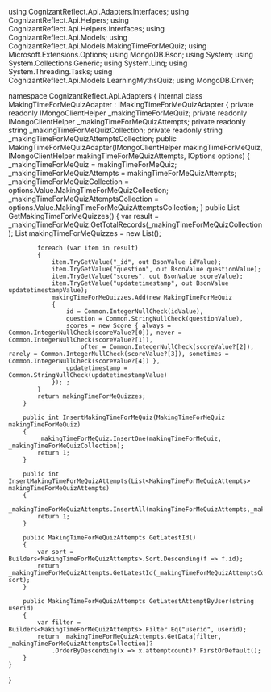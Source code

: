using CognizantReflect.Api.Adapters.Interfaces;
using CognizantReflect.Api.Helpers;
using CognizantReflect.Api.Helpers.Interfaces;
using CognizantReflect.Api.Models;
using CognizantReflect.Api.Models.MakingTimeForMeQuiz;
using Microsoft.Extensions.Options;
using MongoDB.Bson;
using System;
using System.Collections.Generic;
using System.Linq;
using System.Threading.Tasks;
using CognizantReflect.Api.Models.LearningMythsQuiz;
using MongoDB.Driver;

namespace CognizantReflect.Api.Adapters
{
    internal class MakingTimeForMeQuizAdapter : IMakingTimeForMeQuizAdapter
    {
        private readonly IMongoClientHelper<MakingTimeForMeQuiz> _makingTimeForMeQuiz;
        private readonly IMongoClientHelper<MakingTimeForMeQuizAttempts> _makingTimeForMeQuizAttempts;
        private readonly string _makingTimeForMeQuizCollection;
        private readonly string _makingTimeForMeQuizAttemptsCollection;
        public MakingTimeForMeQuizAdapter(IMongoClientHelper<MakingTimeForMeQuiz> makingTimeForMeQuiz, IMongoClientHelper<MakingTimeForMeQuizAttempts> makingTimeForMeQuizAttempts, IOptions<MongoDbSettings> options)
        {
            _makingTimeForMeQuiz = makingTimeForMeQuiz;
            _makingTimeForMeQuizAttempts = makingTimeForMeQuizAttempts;
            _makingTimeForMeQuizCollection = options.Value.MakingTimeForMeQuizCollection;
            _makingTimeForMeQuizAttemptsCollection = options.Value.MakingTimeForMeQuizAttemptsCollection;
        }
        public List<MakingTimeForMeQuiz> GetMakingTimeForMeQuizzes()
        {
            var result = _makingTimeForMeQuiz.GetTotalRecords(_makingTimeForMeQuizCollection);
            List<MakingTimeForMeQuiz> makingTimeForMeQuizzes = new List<MakingTimeForMeQuiz>();

            foreach (var item in result)
            {
                item.TryGetValue("_id", out BsonValue idValue);
                item.TryGetValue("question", out BsonValue questionValue);
                item.TryGetValue("scores", out BsonValue scoreValue);
                item.TryGetValue("updatetimestamp", out BsonValue updatetimestampValue);
                makingTimeForMeQuizzes.Add(new MakingTimeForMeQuiz
                {
                    id = Common.IntegerNullCheck(idValue),
                    question = Common.StringNullCheck(questionValue),
                    scores = new Score { always = Common.IntegerNullCheck(scoreValue?[0]), never = Common.IntegerNullCheck(scoreValue?[1]),
                        often = Common.IntegerNullCheck(scoreValue?[2]), rarely = Common.IntegerNullCheck(scoreValue?[3]), sometimes = Common.IntegerNullCheck(scoreValue?[4]) },
                    updatetimestamp = Common.StringNullCheck(updatetimestampValue)
                }); ;
            }
            return makingTimeForMeQuizzes;
        }

        public int InsertMakingTimeForMeQuiz(MakingTimeForMeQuiz makingTimeForMeQuiz)
        {
            _makingTimeForMeQuiz.InsertOne(makingTimeForMeQuiz, _makingTimeForMeQuizCollection);
            return 1;
        }

        public int InsertMakingTimeForMeQuizAttempts(List<MakingTimeForMeQuizAttempts> makingTimeForMeQuizAttempts)
        {
            _makingTimeForMeQuizAttempts.InsertAll(makingTimeForMeQuizAttempts,_makingTimeForMeQuizAttemptsCollection);
            return 1;
        }

        public MakingTimeForMeQuizAttempts GetLatestId()
        {
            var sort = Builders<MakingTimeForMeQuizAttempts>.Sort.Descending(f => f.id);
            return _makingTimeForMeQuizAttempts.GetLatestId(_makingTimeForMeQuizAttemptsCollection, sort);
        }

        public MakingTimeForMeQuizAttempts GetLatestAttemptByUser(string userid)
        {
            var filter = Builders<MakingTimeForMeQuizAttempts>.Filter.Eq("userid", userid);
            return _makingTimeForMeQuizAttempts.GetData(filter, _makingTimeForMeQuizAttemptsCollection)?
                .OrderByDescending(x => x.attemptcount)?.FirstOrDefault();
        }
    }
}
